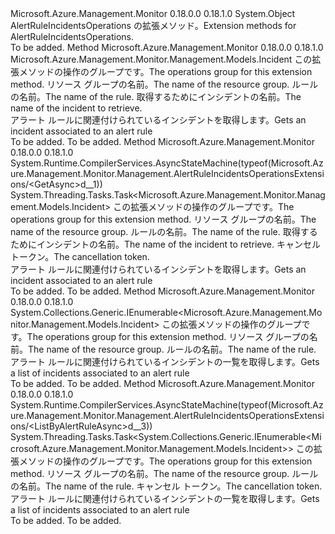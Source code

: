 <Type Name="AlertRuleIncidentsOperationsExtensions" FullName="Microsoft.Azure.Management.Monitor.Management.AlertRuleIncidentsOperationsExtensions">
  <TypeSignature Language="C#" Value="public static class AlertRuleIncidentsOperationsExtensions" />
  <TypeSignature Language="ILAsm" Value=".class public auto ansi abstract sealed beforefieldinit AlertRuleIncidentsOperationsExtensions extends System.Object" />
  <TypeSignature Language="DocId" Value="T:Microsoft.Azure.Management.Monitor.Management.AlertRuleIncidentsOperationsExtensions" />
  <TypeSignature Language="VB.NET" Value="Public Module AlertRuleIncidentsOperationsExtensions" />
  <TypeSignature Language="F#" Value="type AlertRuleIncidentsOperationsExtensions = class" />
  <AssemblyInfo>
    <AssemblyName>Microsoft.Azure.Management.Monitor</AssemblyName>
    <AssemblyVersion>0.18.0.0</AssemblyVersion>
    <AssemblyVersion>0.18.1.0</AssemblyVersion>
  </AssemblyInfo>
  <Base>
    <BaseTypeName>System.Object</BaseTypeName>
  </Base>
  <Interfaces />
  <Docs>
    <summary>
            <span data-ttu-id="c1859-101">AlertRuleIncidentsOperations の拡張メソッド。</span><span class="sxs-lookup"><span data-stu-id="c1859-101">Extension methods for AlertRuleIncidentsOperations.</span></span>
            </summary>
    <remarks>To be added.</remarks>
  </Docs>
  <Members>
    <Member MemberName="Get">
      <MemberSignature Language="C#" Value="public static Microsoft.Azure.Management.Monitor.Management.Models.Incident Get (this Microsoft.Azure.Management.Monitor.Management.IAlertRuleIncidentsOperations operations, string resourceGroupName, string ruleName, string incidentName);" />
      <MemberSignature Language="ILAsm" Value=".method public static hidebysig class Microsoft.Azure.Management.Monitor.Management.Models.Incident Get(class Microsoft.Azure.Management.Monitor.Management.IAlertRuleIncidentsOperations operations, string resourceGroupName, string ruleName, string incidentName) cil managed" />
      <MemberSignature Language="DocId" Value="M:Microsoft.Azure.Management.Monitor.Management.AlertRuleIncidentsOperationsExtensions.Get(Microsoft.Azure.Management.Monitor.Management.IAlertRuleIncidentsOperations,System.String,System.String,System.String)" />
      <MemberSignature Language="VB.NET" Value="&lt;Extension()&gt;&#xA;Public Function Get (operations As IAlertRuleIncidentsOperations, resourceGroupName As String, ruleName As String, incidentName As String) As Incident" />
      <MemberSignature Language="F#" Value="static member Get : Microsoft.Azure.Management.Monitor.Management.IAlertRuleIncidentsOperations * string * string * string -&gt; Microsoft.Azure.Management.Monitor.Management.Models.Incident" Usage="Microsoft.Azure.Management.Monitor.Management.AlertRuleIncidentsOperationsExtensions.Get (operations, resourceGroupName, ruleName, incidentName)" />
      <MemberType>Method</MemberType>
      <AssemblyInfo>
        <AssemblyName>Microsoft.Azure.Management.Monitor</AssemblyName>
        <AssemblyVersion>0.18.0.0</AssemblyVersion>
        <AssemblyVersion>0.18.1.0</AssemblyVersion>
      </AssemblyInfo>
      <ReturnValue>
        <ReturnType>Microsoft.Azure.Management.Monitor.Management.Models.Incident</ReturnType>
      </ReturnValue>
      <Parameters>
        <Parameter Name="operations" Type="Microsoft.Azure.Management.Monitor.Management.IAlertRuleIncidentsOperations" RefType="this" />
        <Parameter Name="resourceGroupName" Type="System.String" />
        <Parameter Name="ruleName" Type="System.String" />
        <Parameter Name="incidentName" Type="System.String" />
      </Parameters>
      <Docs>
        <param name="operations">
            <span data-ttu-id="c1859-102">この拡張メソッドの操作のグループです。</span><span class="sxs-lookup"><span data-stu-id="c1859-102">The operations group for this extension method.</span></span>
            </param>
        <param name="resourceGroupName">
            <span data-ttu-id="c1859-103">リソース グループの名前。</span><span class="sxs-lookup"><span data-stu-id="c1859-103">The name of the resource group.</span></span>
            </param>
        <param name="ruleName">
            <span data-ttu-id="c1859-104">ルールの名前。</span><span class="sxs-lookup"><span data-stu-id="c1859-104">The name of the rule.</span></span>
            </param>
        <param name="incidentName">
            <span data-ttu-id="c1859-105">取得するためにインシデントの名前。</span><span class="sxs-lookup"><span data-stu-id="c1859-105">The name of the incident to retrieve.</span></span>
            </param>
        <summary>
            <span data-ttu-id="c1859-106">アラート ルールに関連付けられているインシデントを取得します。</span><span class="sxs-lookup"><span data-stu-id="c1859-106">Gets an incident associated to an alert rule</span></span>
            </summary>
        <returns>To be added.</returns>
        <remarks>To be added.</remarks>
      </Docs>
    </Member>
    <Member MemberName="GetAsync">
      <MemberSignature Language="C#" Value="public static System.Threading.Tasks.Task&lt;Microsoft.Azure.Management.Monitor.Management.Models.Incident&gt; GetAsync (this Microsoft.Azure.Management.Monitor.Management.IAlertRuleIncidentsOperations operations, string resourceGroupName, string ruleName, string incidentName, System.Threading.CancellationToken cancellationToken = null);" />
      <MemberSignature Language="ILAsm" Value=".method public static hidebysig class System.Threading.Tasks.Task`1&lt;class Microsoft.Azure.Management.Monitor.Management.Models.Incident&gt; GetAsync(class Microsoft.Azure.Management.Monitor.Management.IAlertRuleIncidentsOperations operations, string resourceGroupName, string ruleName, string incidentName, valuetype System.Threading.CancellationToken cancellationToken) cil managed" />
      <MemberSignature Language="DocId" Value="M:Microsoft.Azure.Management.Monitor.Management.AlertRuleIncidentsOperationsExtensions.GetAsync(Microsoft.Azure.Management.Monitor.Management.IAlertRuleIncidentsOperations,System.String,System.String,System.String,System.Threading.CancellationToken)" />
      <MemberSignature Language="F#" Value="static member GetAsync : Microsoft.Azure.Management.Monitor.Management.IAlertRuleIncidentsOperations * string * string * string * System.Threading.CancellationToken -&gt; System.Threading.Tasks.Task&lt;Microsoft.Azure.Management.Monitor.Management.Models.Incident&gt;" Usage="Microsoft.Azure.Management.Monitor.Management.AlertRuleIncidentsOperationsExtensions.GetAsync (operations, resourceGroupName, ruleName, incidentName, cancellationToken)" />
      <MemberType>Method</MemberType>
      <AssemblyInfo>
        <AssemblyName>Microsoft.Azure.Management.Monitor</AssemblyName>
        <AssemblyVersion>0.18.0.0</AssemblyVersion>
        <AssemblyVersion>0.18.1.0</AssemblyVersion>
      </AssemblyInfo>
      <Attributes>
        <Attribute>
          <AttributeName>System.Runtime.CompilerServices.AsyncStateMachine(typeof(Microsoft.Azure.Management.Monitor.Management.AlertRuleIncidentsOperationsExtensions/&lt;GetAsync&gt;d__1))</AttributeName>
        </Attribute>
      </Attributes>
      <ReturnValue>
        <ReturnType>System.Threading.Tasks.Task&lt;Microsoft.Azure.Management.Monitor.Management.Models.Incident&gt;</ReturnType>
      </ReturnValue>
      <Parameters>
        <Parameter Name="operations" Type="Microsoft.Azure.Management.Monitor.Management.IAlertRuleIncidentsOperations" RefType="this" />
        <Parameter Name="resourceGroupName" Type="System.String" />
        <Parameter Name="ruleName" Type="System.String" />
        <Parameter Name="incidentName" Type="System.String" />
        <Parameter Name="cancellationToken" Type="System.Threading.CancellationToken" />
      </Parameters>
      <Docs>
        <param name="operations">
            <span data-ttu-id="c1859-107">この拡張メソッドの操作のグループです。</span><span class="sxs-lookup"><span data-stu-id="c1859-107">The operations group for this extension method.</span></span>
            </param>
        <param name="resourceGroupName">
            <span data-ttu-id="c1859-108">リソース グループの名前。</span><span class="sxs-lookup"><span data-stu-id="c1859-108">The name of the resource group.</span></span>
            </param>
        <param name="ruleName">
            <span data-ttu-id="c1859-109">ルールの名前。</span><span class="sxs-lookup"><span data-stu-id="c1859-109">The name of the rule.</span></span>
            </param>
        <param name="incidentName">
            <span data-ttu-id="c1859-110">取得するためにインシデントの名前。</span><span class="sxs-lookup"><span data-stu-id="c1859-110">The name of the incident to retrieve.</span></span>
            </param>
        <param name="cancellationToken">
            <span data-ttu-id="c1859-111">キャンセル トークン。</span><span class="sxs-lookup"><span data-stu-id="c1859-111">The cancellation token.</span></span>
            </param>
        <summary>
            <span data-ttu-id="c1859-112">アラート ルールに関連付けられているインシデントを取得します。</span><span class="sxs-lookup"><span data-stu-id="c1859-112">Gets an incident associated to an alert rule</span></span>
            </summary>
        <returns>To be added.</returns>
        <remarks>To be added.</remarks>
      </Docs>
    </Member>
    <Member MemberName="ListByAlertRule">
      <MemberSignature Language="C#" Value="public static System.Collections.Generic.IEnumerable&lt;Microsoft.Azure.Management.Monitor.Management.Models.Incident&gt; ListByAlertRule (this Microsoft.Azure.Management.Monitor.Management.IAlertRuleIncidentsOperations operations, string resourceGroupName, string ruleName);" />
      <MemberSignature Language="ILAsm" Value=".method public static hidebysig class System.Collections.Generic.IEnumerable`1&lt;class Microsoft.Azure.Management.Monitor.Management.Models.Incident&gt; ListByAlertRule(class Microsoft.Azure.Management.Monitor.Management.IAlertRuleIncidentsOperations operations, string resourceGroupName, string ruleName) cil managed" />
      <MemberSignature Language="DocId" Value="M:Microsoft.Azure.Management.Monitor.Management.AlertRuleIncidentsOperationsExtensions.ListByAlertRule(Microsoft.Azure.Management.Monitor.Management.IAlertRuleIncidentsOperations,System.String,System.String)" />
      <MemberSignature Language="VB.NET" Value="&lt;Extension()&gt;&#xA;Public Function ListByAlertRule (operations As IAlertRuleIncidentsOperations, resourceGroupName As String, ruleName As String) As IEnumerable(Of Incident)" />
      <MemberSignature Language="F#" Value="static member ListByAlertRule : Microsoft.Azure.Management.Monitor.Management.IAlertRuleIncidentsOperations * string * string -&gt; seq&lt;Microsoft.Azure.Management.Monitor.Management.Models.Incident&gt;" Usage="Microsoft.Azure.Management.Monitor.Management.AlertRuleIncidentsOperationsExtensions.ListByAlertRule (operations, resourceGroupName, ruleName)" />
      <MemberType>Method</MemberType>
      <AssemblyInfo>
        <AssemblyName>Microsoft.Azure.Management.Monitor</AssemblyName>
        <AssemblyVersion>0.18.0.0</AssemblyVersion>
        <AssemblyVersion>0.18.1.0</AssemblyVersion>
      </AssemblyInfo>
      <ReturnValue>
        <ReturnType>System.Collections.Generic.IEnumerable&lt;Microsoft.Azure.Management.Monitor.Management.Models.Incident&gt;</ReturnType>
      </ReturnValue>
      <Parameters>
        <Parameter Name="operations" Type="Microsoft.Azure.Management.Monitor.Management.IAlertRuleIncidentsOperations" RefType="this" />
        <Parameter Name="resourceGroupName" Type="System.String" />
        <Parameter Name="ruleName" Type="System.String" />
      </Parameters>
      <Docs>
        <param name="operations">
            <span data-ttu-id="c1859-113">この拡張メソッドの操作のグループです。</span><span class="sxs-lookup"><span data-stu-id="c1859-113">The operations group for this extension method.</span></span>
            </param>
        <param name="resourceGroupName">
            <span data-ttu-id="c1859-114">リソース グループの名前。</span><span class="sxs-lookup"><span data-stu-id="c1859-114">The name of the resource group.</span></span>
            </param>
        <param name="ruleName">
            <span data-ttu-id="c1859-115">ルールの名前。</span><span class="sxs-lookup"><span data-stu-id="c1859-115">The name of the rule.</span></span>
            </param>
        <summary>
            <span data-ttu-id="c1859-116">アラート ルールに関連付けられているインシデントの一覧を取得します。</span><span class="sxs-lookup"><span data-stu-id="c1859-116">Gets a list of incidents associated to an alert rule</span></span>
            </summary>
        <returns>To be added.</returns>
        <remarks>To be added.</remarks>
      </Docs>
    </Member>
    <Member MemberName="ListByAlertRuleAsync">
      <MemberSignature Language="C#" Value="public static System.Threading.Tasks.Task&lt;System.Collections.Generic.IEnumerable&lt;Microsoft.Azure.Management.Monitor.Management.Models.Incident&gt;&gt; ListByAlertRuleAsync (this Microsoft.Azure.Management.Monitor.Management.IAlertRuleIncidentsOperations operations, string resourceGroupName, string ruleName, System.Threading.CancellationToken cancellationToken = null);" />
      <MemberSignature Language="ILAsm" Value=".method public static hidebysig class System.Threading.Tasks.Task`1&lt;class System.Collections.Generic.IEnumerable`1&lt;class Microsoft.Azure.Management.Monitor.Management.Models.Incident&gt;&gt; ListByAlertRuleAsync(class Microsoft.Azure.Management.Monitor.Management.IAlertRuleIncidentsOperations operations, string resourceGroupName, string ruleName, valuetype System.Threading.CancellationToken cancellationToken) cil managed" />
      <MemberSignature Language="DocId" Value="M:Microsoft.Azure.Management.Monitor.Management.AlertRuleIncidentsOperationsExtensions.ListByAlertRuleAsync(Microsoft.Azure.Management.Monitor.Management.IAlertRuleIncidentsOperations,System.String,System.String,System.Threading.CancellationToken)" />
      <MemberSignature Language="F#" Value="static member ListByAlertRuleAsync : Microsoft.Azure.Management.Monitor.Management.IAlertRuleIncidentsOperations * string * string * System.Threading.CancellationToken -&gt; System.Threading.Tasks.Task&lt;seq&lt;Microsoft.Azure.Management.Monitor.Management.Models.Incident&gt;&gt;" Usage="Microsoft.Azure.Management.Monitor.Management.AlertRuleIncidentsOperationsExtensions.ListByAlertRuleAsync (operations, resourceGroupName, ruleName, cancellationToken)" />
      <MemberType>Method</MemberType>
      <AssemblyInfo>
        <AssemblyName>Microsoft.Azure.Management.Monitor</AssemblyName>
        <AssemblyVersion>0.18.0.0</AssemblyVersion>
        <AssemblyVersion>0.18.1.0</AssemblyVersion>
      </AssemblyInfo>
      <Attributes>
        <Attribute>
          <AttributeName>System.Runtime.CompilerServices.AsyncStateMachine(typeof(Microsoft.Azure.Management.Monitor.Management.AlertRuleIncidentsOperationsExtensions/&lt;ListByAlertRuleAsync&gt;d__3))</AttributeName>
        </Attribute>
      </Attributes>
      <ReturnValue>
        <ReturnType>System.Threading.Tasks.Task&lt;System.Collections.Generic.IEnumerable&lt;Microsoft.Azure.Management.Monitor.Management.Models.Incident&gt;&gt;</ReturnType>
      </ReturnValue>
      <Parameters>
        <Parameter Name="operations" Type="Microsoft.Azure.Management.Monitor.Management.IAlertRuleIncidentsOperations" RefType="this" />
        <Parameter Name="resourceGroupName" Type="System.String" />
        <Parameter Name="ruleName" Type="System.String" />
        <Parameter Name="cancellationToken" Type="System.Threading.CancellationToken" />
      </Parameters>
      <Docs>
        <param name="operations">
            <span data-ttu-id="c1859-117">この拡張メソッドの操作のグループです。</span><span class="sxs-lookup"><span data-stu-id="c1859-117">The operations group for this extension method.</span></span>
            </param>
        <param name="resourceGroupName">
            <span data-ttu-id="c1859-118">リソース グループの名前。</span><span class="sxs-lookup"><span data-stu-id="c1859-118">The name of the resource group.</span></span>
            </param>
        <param name="ruleName">
            <span data-ttu-id="c1859-119">ルールの名前。</span><span class="sxs-lookup"><span data-stu-id="c1859-119">The name of the rule.</span></span>
            </param>
        <param name="cancellationToken">
            <span data-ttu-id="c1859-120">キャンセル トークン。</span><span class="sxs-lookup"><span data-stu-id="c1859-120">The cancellation token.</span></span>
            </param>
        <summary>
            <span data-ttu-id="c1859-121">アラート ルールに関連付けられているインシデントの一覧を取得します。</span><span class="sxs-lookup"><span data-stu-id="c1859-121">Gets a list of incidents associated to an alert rule</span></span>
            </summary>
        <returns>To be added.</returns>
        <remarks>To be added.</remarks>
      </Docs>
    </Member>
  </Members>
</Type>